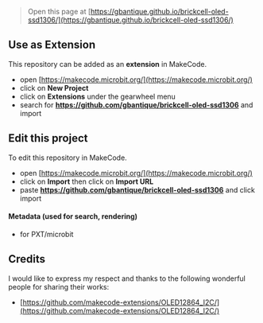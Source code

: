 
> Open this page at [https://gbantique.github.io/brickcell-oled-ssd1306/](https://gbantique.github.io/brickcell-oled-ssd1306/)

## Use as Extension

This repository can be added as an **extension** in MakeCode.

* open [https://makecode.microbit.org/](https://makecode.microbit.org/)
* click on **New Project**
* click on **Extensions** under the gearwheel menu
* search for **https://github.com/gbantique/brickcell-oled-ssd1306** and import

## Edit this project

To edit this repository in MakeCode.

* open [https://makecode.microbit.org/](https://makecode.microbit.org/)
* click on **Import** then click on **Import URL**
* paste **https://github.com/gbantique/brickcell-oled-ssd1306** and click import

#### Metadata (used for search, rendering)

* for PXT/microbit
<script src="https://makecode.com/gh-pages-embed.js"></script><script>makeCodeRender("{{ site.makecode.home_url }}", "{{ site.github.owner_name }}/{{ site.github.repository_name }}");</script>

## Credits

I would like to express my respect and thanks to the following wonderful people for sharing their works:
 
* [https://github.com/makecode-extensions/OLED12864_I2C/](https://github.com/makecode-extensions/OLED12864_I2C/)
